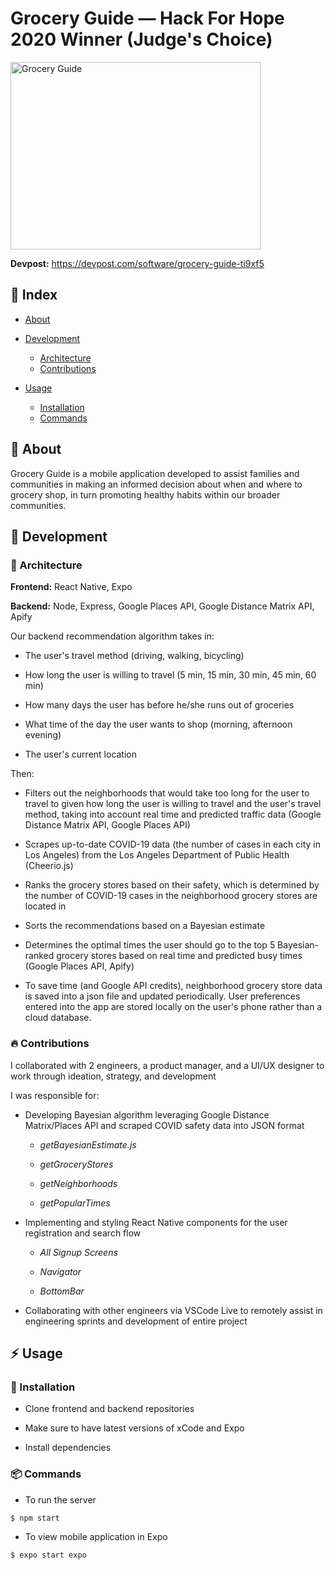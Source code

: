 # Grocery Guide — Hack For Hope 2020 Winner (Judge's Choice)
<img src="https://challengepost-s3-challengepost.netdna-ssl.com/photos/production/software_photos/001/035/831/datas/gallery.jpg" width="400" height="300" alt = "Grocery Guide">

**Devpost:** https://devpost.com/software/grocery-guide-ti9xf5

## :ledger: Index

- [About](#beginner-about)
- [Development](#wrench-development)
  - [Architecture](#nut_and_bolt-architecture)
  - [Contributions](#fire-contributions)

- [Usage](#zap-usage)
  - [Installation](#electric_plug-installation)
  - [Commands](#package-commands)

##  :beginner: About
Grocery Guide is a mobile application developed to assist families and communities in making an informed decision about when and where to grocery shop, in turn promoting healthy habits within our broader communities. 

##  :wrench: Development

###  :nut_and_bolt: Architecture

**Frontend:** React Native, Expo

**Backend:** Node, Express, Google Places API, Google Distance Matrix API, Apify

Our backend recommendation algorithm takes in:

- The user's travel method (driving, walking, bicycling)

- How long the user is willing to travel (5 min, 15 min, 30 min, 45 min, 60 min)

- How many days the user has before he/she runs out of groceries

- What time of the day the user wants to shop (morning, afternoon evening)

- The user's current location

Then:

- Filters out the neighborhoods that would take too long for the user to travel to given how long the user is willing to travel and the user's travel method, taking into account real time and predicted traffic data (Google Distance Matrix API, Google Places API)

- Scrapes up-to-date COVID-19 data (the number of cases in each city in Los Angeles) from the Los Angeles Department of Public Health (Cheerio.js)

- Ranks the grocery stores based on their safety, which is determined by the number of COVID-19 cases in the neighborhood grocery stores are located in

- Sorts the recommendations based on a Bayesian estimate

- Determines the optimal times the user should go to the top 5 Bayesian-ranked grocery stores based on real time and predicted busy times (Google Places API, Apify)

- To save time (and Google API credits), neighborhood grocery store data is saved into a json file and updated periodically. User preferences entered into the app are stored locally on the user's phone rather than a cloud database.

###  :fire: Contributions

I collaborated with 2 engineers, a product manager, and a UI/UX designer to work through ideation, strategy, and development

I was responsible for: 

- Developing Bayesian algorithm leveraging Google Distance Matrix/Places API and scraped COVID safety data into JSON format

  - *getBayesianEstimate.js*
  
  - *getGroceryStores*
  
  - *getNeighborhoods*
  
  - *getPopularTimes*

- Implementing and styling React Native components for the user registration and search flow

  - *All Signup Screens*
  
  - *Navigator*
  
  - *BottomBar*
  
 - Collaborating with other engineers via VSCode Live to remotely assist in engineering sprints and development of entire project
  
## :zap: Usage

###  :electric_plug: Installation
- Clone frontend and backend repositories

- Make sure to have latest versions of xCode and Expo 

- Install dependencies

###  :package: Commands
- To run the server
```
$ npm start
```

- To view mobile application in Expo
```
$ expo start expo
```
